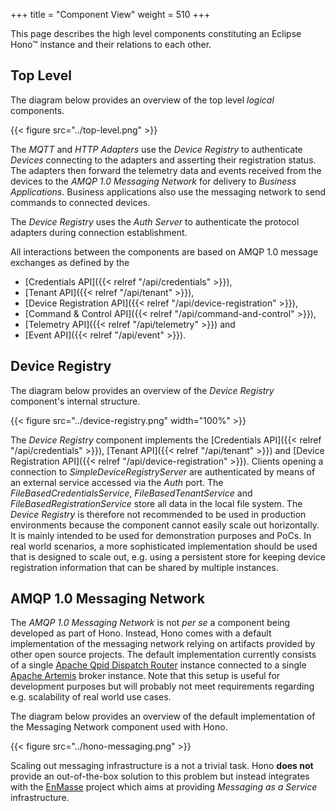 +++
title = "Component View"
weight = 510
+++

This page describes the high level components constituting an Eclipse Hono&trade; instance and their relations to each other.
<!--more-->

## Top Level

The diagram below provides an overview of the top level *logical* components.

{{< figure src="../top-level.png" >}}

The *MQTT* and *HTTP Adapters* use the *Device Registry* to authenticate *Devices* connecting to the adapters and asserting their
registration status. The adapters then forward the telemetry data and events received from the devices to the *AMQP 1.0 Messaging Network*
for delivery to *Business Applications*. Business applications also use the messaging network to send commands to connected devices.

The *Device Registry* uses the *Auth Server* to authenticate the protocol adapters during connection establishment.

All interactions between the components are based on AMQP 1.0 message exchanges as defined by the

* [Credentials API]({{< relref "/api/credentials" >}}),
* [Tenant API]({{< relref "/api/tenant" >}}),
* [Device Registration API]({{< relref "/api/device-registration" >}}),
* [Command & Control API]({{< relref "/api/command-and-control" >}}),
* [Telemetry API]({{< relref "/api/telemetry" >}}) and
* [Event API]({{< relref "/api/event" >}}).

## Device Registry

The diagram below provides an overview of the *Device Registry* component's internal structure.

{{< figure src="../device-registry.png" width="100%" >}}

The *Device Registry* component implements the [Credentials API]({{< relref "/api/credentials" >}}), [Tenant API]({{< relref "/api/tenant" >}}) and [Device Registration API]({{< relref "/api/device-registration" >}}). Clients opening a connection to *SimpleDeviceRegistryServer* are authenticated by means of an external service accessed via the *Auth* port. The *FileBasedCredentialsService*, *FileBasedTenantService* and *FileBasedRegistrationService* store all data in the local file system. The *Device Registry* is therefore not recommended to be used in production environments because the component cannot easily scale out horizontally. It is mainly intended to be used for demonstration purposes and PoCs. In real world scenarios, a more sophisticated implementation should be used that is designed to scale out, e.g. using a persistent store for keeping device registration information that can be shared by multiple instances.

## AMQP 1.0 Messaging Network

The *AMQP 1.0 Messaging Network* is not *per se* a component being developed as part of Hono. Instead, Hono comes with a default implementation of the messaging network relying on artifacts provided by other open source projects. The default implementation currently consists of a single [Apache Qpid Dispatch Router](https://qpid.apache.org) instance connected to a single [Apache Artemis](https://activemq.apache.org/artemis) broker instance. Note that this setup is useful for development purposes but will probably not meet requirements regarding e.g. scalability of real world use cases.

The diagram below provides an overview of the default implementation of the Messaging Network component used with Hono.

{{< figure src="../hono-messaging.png"  >}}

Scaling out messaging infrastructure is a not a trivial task. Hono **does not** provide an out-of-the-box solution to this problem but instead integrates with the [EnMasse](http://enmasse.io) project which aims at providing *Messaging as a Service* infrastructure.
